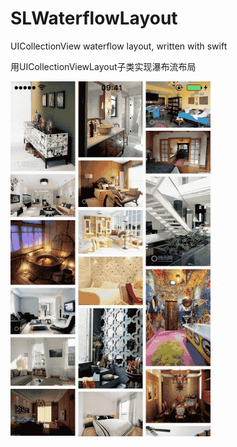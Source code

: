 # SLWaterflowLayout
UICollectionView waterflow layout, written with swift

用UICollectionViewLayout子类实现瀑布流布局

![Alt text](https://github.com/CoderSLZhang/SLWaterflowLayout/blob/master/waterflow.gif)
